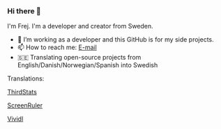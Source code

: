 ### Hi there 👋

I'm Frej. I'm a developer and creator from Sweden.

- 🔭 I’m working as a developer and this GitHub is for my side projects.
- 📫 How to reach me: [E-mail](mailto:frej.bjornsson@protonmail.com)
- 🇸🇪 Translating open-source projects from English/Danish/Norwegian/Spanish into Swedish

Translations:

[ThirdStats](https://github.com/devmount/third-stats)

[ScreenRuler](https://github.com/Bluegrams/ScreenRuler)

[Vividl](https://github.com/Bluegrams/Vividl)
